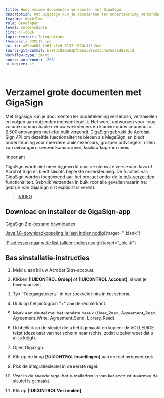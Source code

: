 ```yaml
---
title: Hoog volume documenten verzamelen met GigaSign
description: Met Gigasign kun je documenten ter ondertekening verzenden, verzamelen en volgen aan duizenden mensen tegelijk
feature: Workflow
role: Developer
level: Intermediate
jira: KT-6626
topic-revisit: Integrations
thumbnail: 328113.jpg
exl-id: a59eab61-fe61-45c6-8137-f074e1f2b3ed
source-git-commit: ba9931920ab3bfb6ea38a92cac4a35da1d0295cd
workflow-type: tm+mt
source-wordcount: '298'
ht-degree: 1%

---
```


# Verzamel grote documenten met GigaSign

Met Gigasign kun je documenten ter ondertekening verzenden, verzamelen en volgen aan duizenden mensen tegelijk. Het wordt ontworpen voor hoog-volume communicatie met uw werknemers en klanten-ondersteunend tot 2.500 ontvangers met elke bulk verzendt. GigaSign gebruikt de Acrobat Sign API om dezelfde functionaliteit te bieden als MegaSign, en biedt ondersteuning voor meerdere ondertekenaars, groepen ontvangers, rollen van ontvangers, overeenkomstnamen, koolstofkopie en meer.

>[!IMPORTANT]
>
>GigaSign wordt niet meer bijgewerkt naar de nieuwste versie van Java of Acrobat Sign en biedt slechts beperkte ondersteuning. De functies van GigaSign worden toegevoegd aan het product onder de [In bulk verzenden](https://experienceleague.adobe.com/docs/document-cloud-learn/sign-learning-hub/admin-set-up/getting-started-admin/megasign.html?) functionaliteit. Gebruik Verzenden in bulk voor alle gevallen waarin het gebruik van GigaSign niet expliciet is vereist.

>[!VIDEO](https://video.tv.adobe.com/v/328113?quality=12&learn=on&hidetitle=true)

## Download en installeer de GigaSign-app

[GigaSign Zip-bestand downloaden](https://acrobat.adobe.com/id/urn:aaid:sc:US:001cf62d-1cab-46c7-aa96-661ac8680206)

[Java 1.8-downloadkoppeling (alleen indien nodig)](https://www.oracle.com/java/technologies/javase/javase8-archive-downloads.html){target="_blank"} 

[IP-adressen naar witte lijst (alleen indien nodig)](https://helpx.adobe.com/nl/sign/system-requirements.html#IPs){target="_blank"}

## Basisinstallatie-instructies

1. Meld u aan bij uw Acrobat Sign-account.

1. Klikken **[!UICONTROL Groep]** of **[!UICONTROL Account]**, al wat je bovenaan ziet.

1. Typ &quot;Toegangstokens&quot; in het zoekveld links in het scherm.

1. Druk op het pictogram &quot;+&quot; aan de rechterkant.

1. Maak een sleutel met het vereiste bereik (User_Read, Agreement_Read, Agreement_Write, Agreement_Send, Library_Read).

1. Dubbelklik op de sleutel die u hebt gemaakt en kopieer de VOLLEDIGE tekst (deze gaat van het scherm naar rechts, zodat u zeker weet dat u alles krijgt).

1. Open GigaSign.

1. Klik op de knop **[!UICONTROL Instellingen]** aan de rechterbovenhoek.

1. Plak de integratiesleutel in de eerste regel.

1. Voer in de tweede regel het e-mailadres in van het account waarmee de sleutel is gemaakt.

1. Klik op **[!UICONTROL Verzenden]**.
